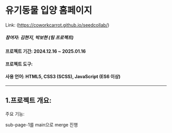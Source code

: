 # 유기동물 입양 홈페이지
Link: (https://coworkcarrot.github.io/seedcollab/)

##### 참여자: 김현지, 박보현 (팀 프로젝트)
  
#### 프로젝트 기간: 2024.12.16 ~ 2025.01.16
  
#### 프로젝트 도구: 
  
#### 사용 언어: HTML5, CSS3 (SCSS), JavaScript (ES6 이상)  
****
  
## 1.프로젝트 개요: 
   
  주요 기능: 

sub-page-1를 main으로 merge 진행